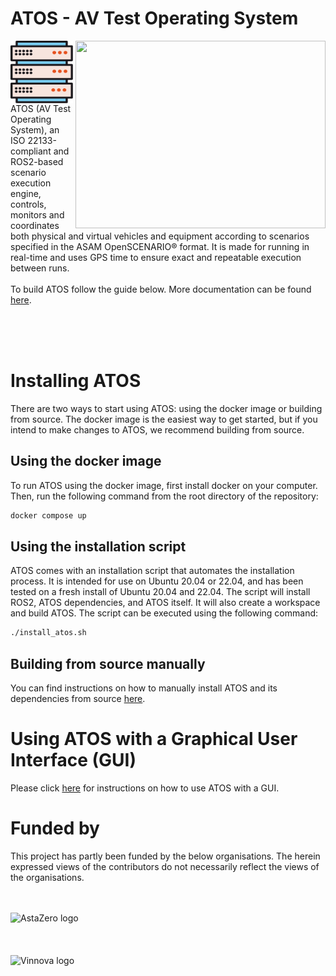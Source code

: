 # ATOS - AV Test Operating System
<img align="left" width="100" height="100" src="./docs/res/ATOS_icon.svg">
<img align="right" width="400" height="300" src="https://user-images.githubusercontent.com/15685739/227924215-d5ff67f8-1e03-45d0-ae20-8e60819b2ff7.png">

ATOS (AV Test Operating System), an ISO 22133-compliant and ROS2-based scenario execution engine, controls, monitors and coordinates both physical and virtual vehicles and equipment according to scenarios specified in the ASAM OpenSCENARIO® format. It is made for running in real-time and uses GPS time to ensure exact and repeatable execution between runs.
<br />
<br />
To build ATOS follow the guide below. More documentation can be found [here](https://atos.readthedocs.io/en/latest/).

<br />
<br />
<br />


# <a name="ATOS"></a> Installing ATOS
There are two ways to start using ATOS: using the docker image or building from source. The docker image is the easiest way to get started, but if you intend to make changes to ATOS, we recommend building from source.

## <a name="docker"></a> Using the docker image
To run ATOS using the docker image, first install docker on your computer. Then, run the following command from the root directory of the repository:
```bash
docker compose up
```

## <a name="Installation script"></a> Using the installation script
ATOS comes with an installation script that automates the installation process. It is intended for use on Ubuntu 20.04 or 22.04, and has been tested on a fresh install of Ubuntu 20.04 and 22.04. The script will install ROS2, ATOS dependencies, and ATOS itself. It will also create a workspace and build ATOS. The script can be executed using the following command:
```bash
./install_atos.sh
```

## <a name="Native build"></a> Building from source manually
You can find instructions on how to manually install ATOS and its dependencies from source [here](https://atos.readthedocs.io/en/latest/Installation/installation/).

# <a name="usage"></a> Using ATOS with a Graphical User Interface (GUI)
Please click [here](https://atos.readthedocs.io/en/latest/Usage/GUI/foxglove/) for instructions on how to use ATOS with a GUI.

# Funded by
This project has partly been funded by the below organisations. The herein expressed views of the contributors do not necessarily reflect the views of the organisations.


<br>
<br>
<picture>
  <source media="(prefers-color-scheme: dark)" srcset="https://user-images.githubusercontent.com/15685739/229127771-1d7e9c89-fc0d-4271-a7da-d805f2e6b884.svg">
  <source media="(prefers-color-scheme: light)" srcset="https://user-images.githubusercontent.com/15685739/229127758-612ec1a7-89cf-4d51-86bc-cb6ab47e422f.svg">
  <img alt="AstaZero logo" src="https://user-images.githubusercontent.com/15685739/229127758-612ec1a7-89cf-4d51-86bc-cb6ab47e422f.svg">
</picture>

<br>
<br>
<br>
<br>

<picture>
  <source media="(prefers-color-scheme: dark)" srcset="https://user-images.githubusercontent.com/15685739/229121585-34dc9018-e142-4841-bc19-2485cdf03eac.png">
  <source media="(prefers-color-scheme: light)" srcset="https://user-images.githubusercontent.com/15685739/229119880-8c0a30eb-f805-4da4-a6d7-544ed7dbea87.png">
  <img alt="Vinnova logo" src="https://user-images.githubusercontent.com/15685739/229119880-8c0a30eb-f805-4da4-a6d7-544ed7dbea87.png">
</picture>
<br>
<br>

